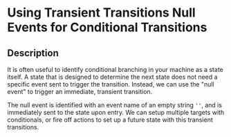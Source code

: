 # Using Transient Transitions Null Events for Conditional Transitions

## Description

It is often useful to identify conditional branching in your machine as a state itself. A state that is designed to determine the next state does not need a specific event sent to trigger the transition. Instead, we can use the "null event" to trigger an immediate, transient transition.

The null event is identified with an event name of an empty string `''`, and is immediately sent to the state upon entry. We can setup multiple targets with conditionals, or fire off actions to set up a future state with this transient transitions.
